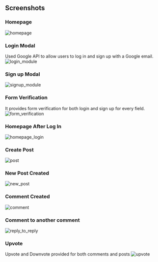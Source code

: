 ## Screenshots

### Homepage
![homepage](https://user-images.githubusercontent.com/53809474/107456612-132b7600-6b16-11eb-92c3-8bd79d11080b.png)


### Login Modal
Used Google API to allow users to log in and sign up with a Google email.
![login_module](https://user-images.githubusercontent.com/53809474/107456639-20486500-6b16-11eb-821e-bffa9bd545a1.png)


### Sign up Modal
![signup_module](https://user-images.githubusercontent.com/53809474/107456658-29393680-6b16-11eb-931c-02a447c53173.png)


### Form Verification
It provides form verification for both login and sign up for every field.
![form_verification](https://user-images.githubusercontent.com/53809474/107456771-70bfc280-6b16-11eb-815f-3ff1c1d04017.png)

### Homepage After Log In
![homepage_login](https://user-images.githubusercontent.com/53809474/107456775-73221c80-6b16-11eb-84dc-47c2b6a8b1cd.png)

### Create Post
![post](https://user-images.githubusercontent.com/53809474/107456778-74ebe000-6b16-11eb-821f-b954a78b4556.png)

### New Post Created
![new_post](https://user-images.githubusercontent.com/53809474/107456780-761d0d00-6b16-11eb-9251-50b60779b143.png)

### Comment Created
![comment](https://user-images.githubusercontent.com/53809474/107456783-77e6d080-6b16-11eb-8d41-c80b06285d65.png)

### Comment to another comment
![reply_to_reply](https://user-images.githubusercontent.com/53809474/107457197-3b67a480-6b17-11eb-8255-eb68187d800c.png)

### Upvote
Upvote and Downvote provided for both comments and posts
![upvote](https://user-images.githubusercontent.com/53809474/107457202-402c5880-6b17-11eb-9e8b-73f81d1a2602.png)

